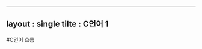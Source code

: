 ----
layout : single
tilte : C언어 1
----
#C언어 흐름


<script src="https://gist.github.com/cocanote/9f969c0f9becb40ab821ba671bef068e.js"></script>
